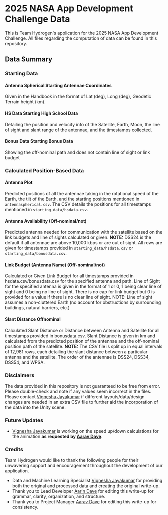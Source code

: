# 2025 NASA App Development Challenge Data
This is Team Hydrogen's application for the 2025 NASA App Development Challenge. All files regarding the computation of data can be found in this repository.

## Data Summary


### Starting Data

#### Antenna Spherical Starting Antennae Coordinates
Given in the Handbook in the format of Lat (deg), Long (deg), Geodetic Terrain height (km).

#### HS Data Starting High School Data
Detailing the position and velocity info of the Satellite, Earth, Moon, the line of sight and slant range of the antennae, and the timestamps collected.

#### Bonus Data Starting Bonus Data
Showing the off-nominal path and does not contain line of sight or link budget


### Calculated Position-Based Data

#### Antenna Plot
Predicted positions of all the antennae taking in the rotational speed of the Earth, the tilt of the Earth, and the starting positions mentioned in ```antennaspherical.csv```. The CSV details the positions for all timestamps mentioned in ```starting_data/hsdata.csv```.

#### Antenna Availability (Off-nominal/not)
Predicted antenna needed for communication with the satellite based on the link budgets and line of sights calculated or given. **NOTE:** DSS24 is the default if all antennae are above 10,000 kbps or are out of sight. All rows are given for timestamps provided in ```starting_data/hsdata.csv``` or ```starting_data/bonusdata.csv```.

#### Link Budget (Antenna Name) (Off-nominal/not)
Calculated or Given Link Budget for all timestamps provided in hsdata.csv/bonusdata.csv for the specified antenna and path. Line of Sight for the specified antenna is given in the format of 1 or 0, 1 being clear line of sight and 0 being no line of sight. There is no cap for link budget but 0 is provided for a value if there is no clear line of sight. NOTE: Line of sight assumes a non-cluttered Earth (no account for obstructions by surrounding buildings, natural barriers, etc.)

#### Slant Distance Offnominal
Calculated Slant Distance or Distance between Antenna and Satellite for all timestamps provided in bonusdata.csv. Slant Distance is given in km and calculated from the predicted position of the antennae and the off-nominal position path of the satellite. **NOTE:** The CSV file is split up in equal intervals of 12,981 rows, each detailing the slant distance between a particular antenna and the satellite. The order of the antennae is DSS24, DSS34, DSS54, and WPSA.

### Disclaimers
The data provided in this repository is not guaranteed to be free from error. Please double-check and note if any values seem incorrect in the files. Please contact [Vignesha Jayakumar](https://github.com/vigcode123) if different layouts/data/design changes are needed in an extra CSV file to further aid the incorporation of the data into the Unity scene.

### Future Updates
- [Vignesha Jayakumar](https://github.com/vigcode123) is working on the speed up/down calculations for the animation **as requested by [Aarav Dave](https://github.com/aaravdave)**.

### Credits
Team Hydrogen would like to thank the following people for their unwavering support and encouragement throughout the development of our application.
- Data and Machine Learning Specialist [Vignesha Jayakumar](https://github.com/vigcode123) for providing both the original and processed data and creating the original write-up.
- Thank you to Lead Developer [Aarin Dave](https://github.com/aarindave) for editing this write-up for grammar, clarity, organization, and structure.
- Thank you to Project Manager [Aarav Dave](https://github.com/aaravdave) for editing this write-up for consistency.
